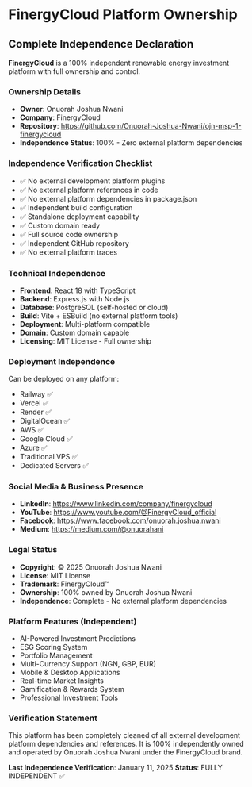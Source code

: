 # FinergyCloud Platform Ownership

## Complete Independence Declaration

**FinergyCloud** is a 100% independent renewable energy investment platform with full ownership and control.

### Ownership Details
- **Owner**: Onuorah Joshua Nwani
- **Company**: FinergyCloud
- **Repository**: https://github.com/Onuorah-Joshua-Nwani/ojn-msp-1-finergycloud
- **Independence Status**: 100% - Zero external platform dependencies

### Independence Verification Checklist
- ✅ No external development platform plugins
- ✅ No external platform references in code
- ✅ No external platform dependencies in package.json
- ✅ Independent build configuration
- ✅ Standalone deployment capability
- ✅ Custom domain ready
- ✅ Full source code ownership
- ✅ Independent GitHub repository
- ✅ No external platform traces

### Technical Independence
- **Frontend**: React 18 with TypeScript
- **Backend**: Express.js with Node.js
- **Database**: PostgreSQL (self-hosted or cloud)
- **Build**: Vite + ESBuild (no external platform tools)
- **Deployment**: Multi-platform compatible
- **Domain**: Custom domain capable
- **Licensing**: MIT License - Full ownership

### Deployment Independence
Can be deployed on any platform:
- Railway ✅
- Vercel ✅
- Render ✅
- DigitalOcean ✅
- AWS ✅
- Google Cloud ✅
- Azure ✅
- Traditional VPS ✅
- Dedicated Servers ✅

### Social Media & Business Presence
- **LinkedIn**: https://www.linkedin.com/company/finergycloud
- **YouTube**: https://www.youtube.com/@FinergyCloud_official
- **Facebook**: https://www.facebook.com/onuorah.joshua.nwani
- **Medium**: https://medium.com/@onuorahani

### Legal Status
- **Copyright**: © 2025 Onuorah Joshua Nwani
- **License**: MIT License
- **Trademark**: FinergyCloud™
- **Ownership**: 100% owned by Onuorah Joshua Nwani
- **Independence**: Complete - No external platform dependencies

### Platform Features (Independent)
- AI-Powered Investment Predictions
- ESG Scoring System
- Portfolio Management
- Multi-Currency Support (NGN, GBP, EUR)
- Mobile & Desktop Applications
- Real-time Market Insights
- Gamification & Rewards System
- Professional Investment Tools

### Verification Statement
This platform has been completely cleaned of all external development platform dependencies and references. It is 100% independently owned and operated by Onuorah Joshua Nwani under the FinergyCloud brand.

**Last Independence Verification**: January 11, 2025
**Status**: FULLY INDEPENDENT ✅